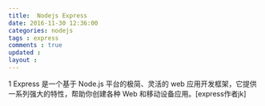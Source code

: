 ```yaml
---
title:  Nodejs Express
date: 2016-11-30 12:36:00
categories: nodejs
tags : express
comments : true 
updated : 
layout : 
---
```


1  Express 是一个基于 Node.js 平台的极简、灵活的 web 应用开发框架，它提供一系列强大的特性，帮助你创建各种 Web 和移动设备应用。[express作者jk]
